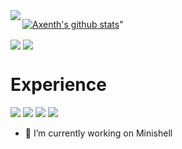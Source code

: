 <img align="left" src="https://github-readme-stats.vercel.app/api/top-langs/?username=axenth&theme=dark" />

[![Axenth's github stats](https://github-readme-stats.vercel.app/api?username=axenth&count_private=false&theme=dark)](https://github.com/axenth/github-readme-stats)"

<img align="center" src="https://github-readme-stats.vercel.app/api/pin/?username=axenth&repo=axeLib&theme=dark" /> 
<img align="center" src="https://github-readme-stats.vercel.app/api/pin/?username=axenth&repo=printf&theme=dark" /> <br>


# Experience
![](https://img.shields.io/badge/OS-Linux-informational?style=flat&logo=Linux&logoColor=white&color=2bbc8a)
![](https://img.shields.io/badge/OS-MacOS-informational?style=flat&logo=Apple&logoColor=white&color=2bbc8a)
![](https://img.shields.io/badge/Language-C-informational?style=flat&logo=C&logoColor=white&color=2bbc8a)
![](https://img.shields.io/badge/IDE-VSCode-informational?style=flat&logo=visual-studio-code&logoColor=white&color=2bbc8a)


- 🔭 I’m currently working on Minishell
